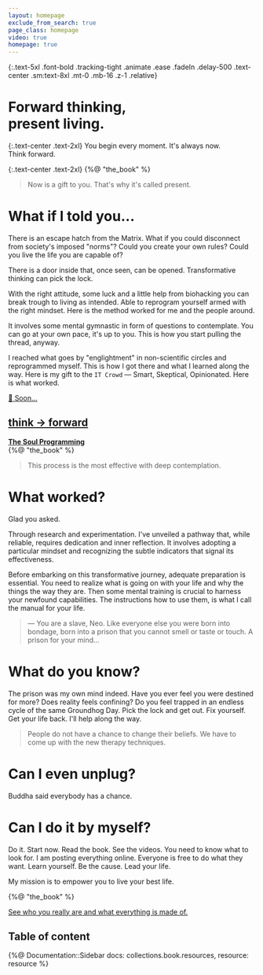 ```yaml
---
layout: homepage
exclude_from_search: true
page_class: homepage
video: true
homepage: true
---
```


{:.text-5xl .font-bold .tracking-tight .animate .ease .fadeIn .delay-500 .text-center .sm:text-8xl .mt-0 .mb-16 .z-1 .relative}
# Forward thinking,<br> present living.

[//]: # (# Biohack and <mark class="bg-transparent font-extrabold text-stone-800 shadow-[inset_0_-0.5em_0_0_rgb&#40;224,242,254&#41;]">think</mark> <br>your way out)

{:.text-center .text-2xl}
You begin every moment.
It's always now.
Think forward.

{:.text-center .text-2xl}
{%@ "the_book" %}

> Now is a gift to you. That's why it's called present.

# What if I told you...

There is an escape hatch from the Matrix. What if you could disconnect from society's imposed "norms"? Could you create your own rules? Could you live the life you are capable of?

There is a door inside that, once seen, can be opened. Transformative thinking can pick the lock.

With the right attitude, some luck and a little help from biohacking you can break trough to living as intended. Able to reprogram yourself armed with the right mindset. Here is the method worked for me and the people around.

It involves some mental gymnastic in form of questions to contemplate. You can go at your own pace, it's up to you. This is how you start pulling the thread, anyway.

I reached what goes by "englightment" in non-scientific circles and reprogrammed myself. This is how I got there and what I learned along the way. Here is my gift to the `IT Crowd` — Smart, Skeptical, Opinionated. Here is what worked.

<div class="my-12">
  <a href="/book">
    <div class="relative bg-orange-200 mx-auto py-6 rounded text-center shadow-md my-8" style="width: 220px">
      <div class="absolute shadow-sm shadow-slate-950/10 shadow-opacity-5 right-0 top-0 -mr-5 -mt-5 bg-sky-100  py-2 px-4 rounded-xl flex gap-3">
        <span>🚧</span> Soon...
      </div>
      <h2 class="pt-2 pl-4 pb-2 mr-4 bg-white shadow-sm rounded-r">think → forward </h2>
      <div class="px-4"><b>The Soul Programming</b>
      <div class="text-sm py-4"></div>
      </div>
    </div>
  </a>
</div>
<div class="my-8">
  <div class="text-center">{%@ "the_book" %}</div>
</div>


> This process is the most effective with deep contemplation.

# What worked?

Glad you asked.

Through research and experimentation. I've unveiled a pathway that, while reliable, requires dedication and inner
reflection. It involves adopting a particular mindset and recognizing the subtle indicators that signal its
effectiveness.

Before embarking on this transformative journey, adequate preparation is essential.
You need to realize what is going on with your life and why the things the way they are.
Then some mental training is crucial to harness your newfound capabilities.
The instructions how to use them, is what I call the manual for your life.

> — You are a slave, Neo. Like everyone else you were born into bondage, born into a prison that you cannot smell or taste
> or touch. A prison for your mind…

# What do you know?

The prison was my own mind indeed. Have you ever feel you were destined for more? Does reality feels confining?
Do you feel trapped in an endless cycle of the same Groundhog Day.
Pick the lock and get out. Fix yourself.
Get your life back. I'll help along the way.

> People do not have a chance to change their beliefs.
> We have to come up with the new therapy techniques.

# Can I even unplug?

Buddha said everybody has a chance.

# Can I do it by myself?

Do it. Start now. Read the book. See the videos. You need to know what to look for. I am posting everything online.
Everyone is free to do what they want. Learn yourself. Be the cause. Lead your life.

My mission is to empower you to live your best life.

{%@ "the_book" %}

<a href="/trip" class="block w-full my-16 p-8 bg-cover bg-center lg:bg-fixed rounded-xl center" style="background-image: url(images/alexander-andrews-fsH1KjbdjE8-unsplash.jpg)">
    <span class="text-3xl font-bold p-8 text-white">See who you really are and what everything is made of.</span>
</a>

<div class="flex justify-center text-2xl"><div>
<h2>Table of content</h2>

{%@ Documentation::Sidebar docs: collections.book.resources, resource: resource %}
</div></div>
